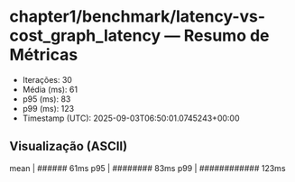 # chapter1/benchmark/latency-vs-cost_graph_latency — Resumo de Métricas

- Iterações: 30
- Média (ms): 61
- p95 (ms): 83
- p99 (ms): 123
- Timestamp (UTC): 2025-09-03T06:50:01.0745243+00:00

## Visualização (ASCII)

mean     | ###### 61ms
p95      | ######## 83ms
p99      | ############ 123ms
